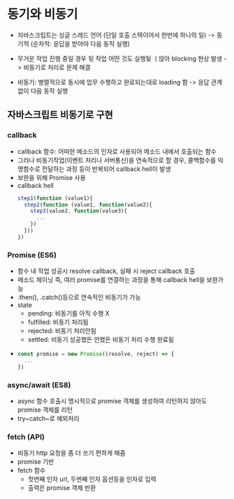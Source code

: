 # 동기와 비동기

- 자바스크립트는 싱글 스레드 언어 (단일 호출 스택이어서 한번에 하나의 일) -> 동기적 (순차적: 응답을 받아야 다음 동작 실행)

- 무거운 작업 진행 중일 경우 뒷 작업 어떤 것도 실행됮 ㅣ않아 blocking 현상 발생
  -> 비동기로 처리로 문제 해결

- 비동기: 병렬적으로 동시에 업무 수행하고 완료되는대로 loading 함 -> 응답 관계 없이 다음 동작 실행

## 자바스크립트 비동기로 구현

### callback

- callback 함수: 어떠한 메소드의 인자로 사용되어 메소드 내에서 호출되는 함수
- 그러나 비동기작업(이벤트 처리나 서버통신)을 연속적으로 할 경우, 콜백함수를 익명함수로 전달하는 과정 등이 반복되어 callback hell이 발생
- 보완을 위해 Promise 사용
- callback hell
  ```javascript
  step1(function (value1){
    step2(function (value1, function(value2){
      step3(value2, function(value3){
        ...
      })
    }))
  })
  ```

### Promise (ES6)

- 함수 내 작업 성공시 resolve callback, 실패 시 reject callback 호출
- 메소드 체이닝 즉, 여러 promise를 연결하는 과정을 통해 callback hell을 보완가능
- .then(), .catch()등으로 연속적인 비동기가 가능
- state
  - pending: 비동기를 아직 수행 X
  - fulfilled: 비동기 처리됨
  - rejected: 비동기 처리안됨
  - settled: 비동기 성공했든 안했든 비동기 처리 수행 완료됨
- ```javascript
  const promise = new Promise((resolve, reject) => {
    ...
  })
  ```

### async/await (ES8)

- async 함수 호출시 명시적으로 promise 객체를 생성하여 리턴하지 않아도 promise 객체를 리턴
- try~catch~로 예외처리

### fetch (API)

- 비동기 http 요청을 좀 더 쓰기 편하게 해줌
- promise 기반
- fetch 함수
  - 첫번째 인자 url, 두번째 인자 옵션등을 인자로 입력
  - 출력은 promise 객체 반환
